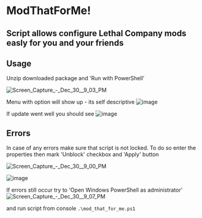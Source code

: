 
# ModThatForMe!
## Script allows configure Lethal Company mods easly for you and your friends

## Usage
Unzip downloaded package and 'Run with PowerShell'

![Screen_Capture_-_Dec_30__9_03_PM](https://github.com/jdrachal/mod_that_for_me/assets/89092342/0399f537-1a19-4e6f-96db-6e7950ddf1cb)

Menu with option will show up - its self descriptive
![image](https://github.com/jdrachal/mod_that_for_me/assets/89092342/2ba38b63-87b2-44c8-8d87-8fab14958d1e)


If update went well you should see
![image](https://github.com/jdrachal/mod_that_for_me/assets/89092342/2157886c-5289-433c-8c2d-f118af59637e)


## Errors
In case of any errors make sure that script is not locked.
To do so enter the properties then mark 'Unblock' checkbox and 'Apply' button

![Screen_Capture_-_Dec_30__9_00_PM](https://github.com/jdrachal/mod_that_for_me/assets/89092342/45c46cc2-d562-4ae0-b2e5-c5ca25d3e659)

![image](https://github.com/jdrachal/mod_that_for_me/assets/89092342/a3d4c324-7b1d-4f37-a237-97a253758a20)

If errors still occur try to 'Open Windows PowerShell as administrator'
![Screen_Capture_-_Dec_30__9_07_PM](https://github.com/jdrachal/mod_that_for_me/assets/89092342/2877a8d7-9742-4e5e-86fb-99d2423a355f)


and run script from console
`.\mod_that_for_me.ps1`
